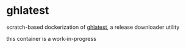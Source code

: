 # ghlatest

scratch-based dockerization of [ghlatest](https://github.com/glvnst/ghlatest), a release downloader utility

this container is a work-in-progress